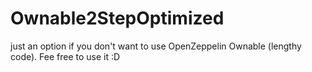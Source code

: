 # Ownable2StepOptimized
just an option if you don't want to use OpenZeppelin Ownable (lengthy code).
Fee free to use it :D
